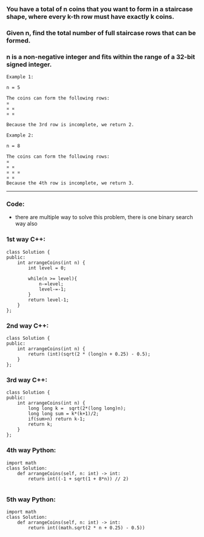 ### You have a total of n coins that you want to form in a staircase shape, where every k-th row must have exactly k coins.

### Given n, find the total number of full staircase rows that can be formed.

### n is a non-negative integer and fits within the range of a 32-bit signed integer.

```
Example 1:

n = 5

The coins can form the following rows:
¤
¤ ¤
¤ ¤

Because the 3rd row is incomplete, we return 2.
```
```
Example 2:

n = 8

The coins can form the following rows:
¤
¤ ¤
¤ ¤ ¤
¤ ¤
Because the 4th row is incomplete, we return 3.

```

----

### Code:

- there are multiple way to solve this problem, there is one binary search way also

### 1st way C++:
```
class Solution {
public:
    int arrangeCoins(int n) {
        int level = 0;
        
        while(n >= level){
            n-=level;
            level-=-1;
        }
        return level-1;
    }
};
```
### 2nd way C++:
```
class Solution {
public:
    int arrangeCoins(int n) {
        return (int)(sqrt(2 * (long)n + 0.25) - 0.5);
    }
};
```
### 3rd way C++:
```
class Solution {
public:
    int arrangeCoins(int n) {
        long long k =  sqrt(2*(long long)n);
        long long sum = k*(k+1)/2;
        if(sum>n) return k-1;
        return k;
    }
};
```
### 4th way Python:

```
import math
class Solution:
    def arrangeCoins(self, n: int) -> int:
        return int((-1 + sqrt(1 + 8*n)) // 2)
        
```

### 5th way Python:

```
import math
class Solution:
    def arrangeCoins(self, n: int) -> int:
        return int((math.sqrt(2 * n + 0.25) - 0.5))
        
```

